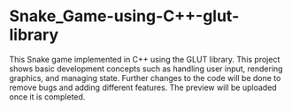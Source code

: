 # Snake_Game-using-C++-glut-library
This Snake game implemented in C++ using the GLUT library. This project shows basic development concepts such as handling user input, rendering graphics, and managing state.
Further changes to the code will be done to remove bugs and adding different features.
The preview will be uploaded once it is completed.
